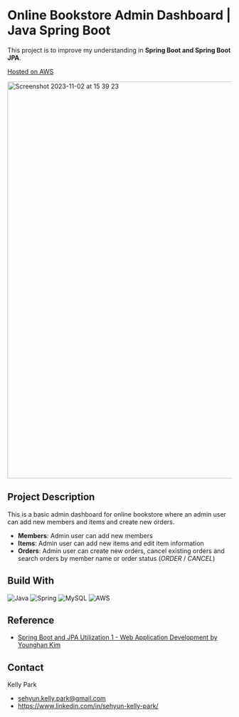 # Online Bookstore Admin Dashboard | Java Spring Boot
This project is to improve my understanding in **Spring Boot and Spring Boot JPA**.

[Hosted on AWS](ec2-54-176-91-14.us-west-1.compute.amazonaws.com)

<img width="891" alt="Screenshot 2023-11-02 at 15 39 23" src="https://github.com/sehyun-kelly/Leetcode-Practice/assets/89621420/e4508af4-0903-41e5-bd3f-ad432ea0f23a">

## Project Description
This is a basic admin dashboard for online bookstore where an admin user can add new members and items and create new orders. 

- **Members**: Admin user can add new members
- **Items**: Admin user can add new items and edit item information
- **Orders**: Admin user can create new orders, cancel existing orders and search orders by member name or order status (*ORDER* / *CANCEL*)


## Build With
![Java](https://img.shields.io/badge/java-%23ED8B00.svg?style=for-the-badge&logo=openjdk&logoColor=white)
![Spring](https://img.shields.io/badge/spring-%236DB33F.svg?style=for-the-badge&logo=spring&logoColor=white)
![MySQL](https://img.shields.io/badge/mysql-%2300f.svg?style=for-the-badge&logo=mysql&logoColor=white)
![AWS](https://img.shields.io/badge/AWS-%23FF9900.svg?style=for-the-badge&logo=amazon-aws&logoColor=white)


## Reference
- [Spring Boot and JPA Utilization 1 - Web Application Development by Younghan Kim](https://www.inflearn.com/course/%EC%8A%A4%ED%94%84%EB%A7%81%EB%B6%80%ED%8A%B8-JPA-%ED%99%9C%EC%9A%A9-1#)


## Contact

Kelly Park 
- sehyun.kelly.park@gmail.com
- https://www.linkedin.com/in/sehyun-kelly-park/
